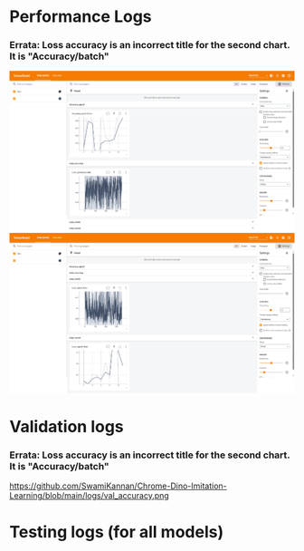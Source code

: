 # Performance Logs
### Errata: Loss accuracy is an incorrect title for the second chart. It is "Accuracy/batch"
<p align="center">
<img src="https://github.com/SwamiKannan/Chrome-Dino-Imitation-Learning/blob/main/logs/train_logs/train_accuracy.png">
  <img src="https://github.com/SwamiKannan/Chrome-Dino-Imitation-Learning/blob/main/logs/train_logs/train_loss.png">
</p>

# Validation logs
### Errata: Loss accuracy is an incorrect title for the second chart. It is "Accuracy/batch"


https://github.com/SwamiKannan/Chrome-Dino-Imitation-Learning/blob/main/logs/val_accuracy.png

# Testing logs (for all models)
